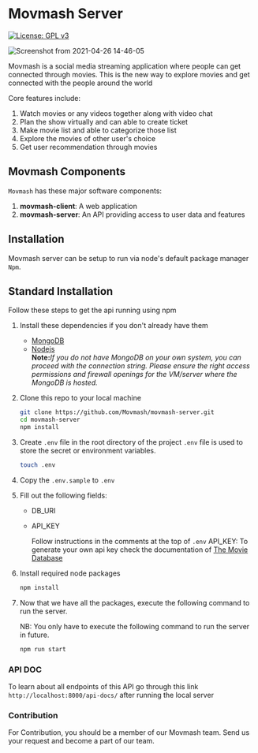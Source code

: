 # Movmash Server
[![License: GPL v3](https://img.shields.io/badge/License-GPLv3-blue.svg)](https://www.gnu.org/licenses/gpl-3.0)


![Screenshot from 2021-04-26 14-46-05](https://user-images.githubusercontent.com/57923976/116059206-3b029280-a69e-11eb-9be4-ef5b89247674.png)



Movmash is a social media streaming application where people can get connected through movies. This is the new way to explore movies and get connected with the people around the world 

Core features include:

1.  Watch movies or any videos together along with video chat
2.  Plan the show virtually and can able to create ticket
3.  Make movie list and able to categorize those list
4.  Explore the movies of other user's choice
5.  Get user recommendation through movies


## Movmash Components

`Movmash` has these major software components:

1. **movmash-client**: A web application
1. **movmash-server**: An API providing access to user data and features


## Installation


Movmash server can be setup to run via node's default package manager `Npm`.



## Standard Installation

Follow these steps to get the api running using npm

1. Install these dependencies if you don't already have them
   - [MongoDB](https://docs.mongodb.com/manual/administration/install-community/)
   - [Nodejs](https://nodejs.org/en/)<br>
   <strong>Note:</strong><em>If you do not have MongoDB on your own system, you can proceed with the connection string. Please ensure the right access permissions and firewall openings for the VM/server where the MongoDB is hosted.</em>
2. Clone this repo to your local machine

   ```sh
   git clone https://github.com/Movmash/movmash-server.git
   cd movmash-server
   npm install
   ```

3. Create `.env` file in the root directory of the project
   `.env` file is used to store the secret or environment variables.

   ```sh
   touch .env
   ```

4. Copy the `.env.sample` to `.env`

5. Fill out the following fields:

   - DB_URI
   - API_KEY

     Follow instructions in the comments at the top of `.env`
     API_KEY: To generate your own api key check the documentation of [The Movie Database](https://developers.themoviedb.org/3)

6. Install required node packages

   ```sh
   npm install
   ```

7. Now that we have all the packages, execute the following command to run the server.

   NB: You only have to execute the following command to run the server in future.

   ```sh
   npm run start
   ```


### API DOC

To learn about all endpoints of this API go through this link `http://localhost:8000/api-docs/` after running the local server 

### Contribution

For Contribution, you should be a member of our Movmash team. Send us your request and become a part of our team.

